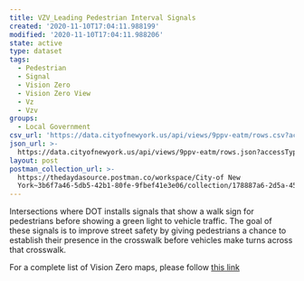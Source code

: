 ```yaml
---
title: VZV_Leading Pedestrian Interval Signals
created: '2020-11-10T17:04:11.988199'
modified: '2020-11-10T17:04:11.988206'
state: active
type: dataset
tags:
  - Pedestrian
  - Signal
  - Vision Zero
  - Vision Zero View
  - Vz
  - Vzv
groups:
  - Local Government
csv_url: 'https://data.cityofnewyork.us/api/views/9ppv-eatm/rows.csv?accessType=DOWNLOAD'
json_url: >-
  https://data.cityofnewyork.us/api/views/9ppv-eatm/rows.json?accessType=DOWNLOAD
layout: post
postman_collection_url: >-
  https://thedaydasource.postman.co/workspace/City-of New
  York~3b6f7a46-5db5-42b1-80fe-9fbef41e3e06/collection/178887a6-2d5a-4505-9b6d-5edb24ec82b7
---
```

Intersections where DOT installs signals that show a walk sign for pedestrians before showing a green light to vehicle traffic. The goal of these signals is to improve street safety by giving pedestrians a chance to establish their presence in the crosswalk before vehicles make turns across that crosswalk.

For a complete list of Vision Zero maps, please follow <a href="https://data.cityofnewyork.us/browse?q=vzv&sortBy=last_modified&utf8=%E2%9C%93">this link</a>
